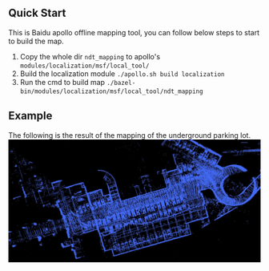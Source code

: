 ## Quick Start
This is Baidu apollo offline mapping tool, you can follow below steps to start to build the map.  
1. Copy the whole dir `ndt_mapping` to apollo's `modules/localization/msf/local_tool/`
2. Build the localization module `./apollo.sh build localization`
3. Run the cmd to build map `./bazel-bin/modules/localization/msf/local_tool/ndt_mapping`

## Example
The following is the result of the mapping of the underground parking lot.
![parking_lot](img/parking_lot.jpg)  


